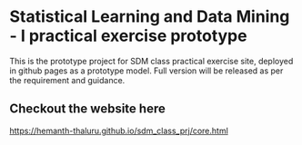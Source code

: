 # Statistical Learning and Data Mining - I practical exercise prototype

This is the prototype project for SDM class practical exercise site, deployed in github pages as a
prototype model. Full version will be released as per the requirement and guidance.

## Checkout the website here

https://hemanth-thaluru.github.io/sdm_class_prj/core.html

